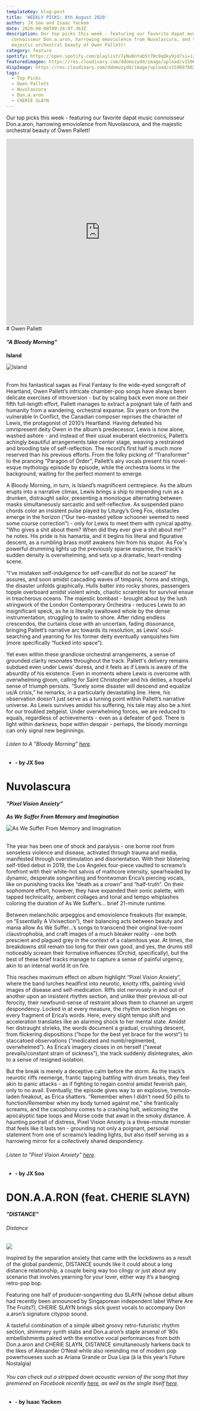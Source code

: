 ```yaml
---
templateKey: blog-post
title: 'WEEKLY PICKS: 8th August 2020'
author: JX Soo and Isaac Yackem
date: 2020-08-08T09:24:07.363Z
description: Our top picks this week - featuring our favorite dapat music
  connoisseur Don.a.aron, harrowing emoviolence from Nuvolascura, and the
  majestic orchestral beauty of Owen Pallett!
category: feature
spotify: https://open.spotify.com/playlist/7yNuBnYabSt7Wc9qQky9jd?si=izdjyhltSlKhDy4_5OQ0DQ
featuredimageo: https://res.cloudinary.com/ddomozydd/image/upload/v1596878822/brucebbanner_tngape.jpg
dispImage: https://res.cloudinary.com/ddomozydd/image/upload/v1596878825/pickscard_k4j89p.jpg
tags:
  - Top Picks
  - Owen Pallett
  - Nuvolascura
  - Don.a.aron
  - CHERIE SLAYN
---
```



Our top picks this week - featuring our favorite dapat music connoisseur Don.a.aron, harrowing emoviolence from Nuvolascura, and the majestic orchestral beauty of Owen Pallett!


<iframe className='wrapped-iframe' width="100%" height="500vh"src="https://www.youtube.com/embed/lZ8zu1aRYA8" frameborder="0" allowfullscreen></iframe>
# Owen Pallett

#### **_“A Bloody Morning”_**

**Island**

![](https://res.cloudinary.com/ddomozydd/image/upload/v1596384079/pick1_mgkc5l.jpg 'Island')

\
From his fantastical sagas as Final Fantasy to the wide-eyed songcraft of Heartland, Owen Pallett’s intricate chamber-pop songs have always been delicate exercises of introversion - but by scaling back even more on their fifth full-length effort, Pallett manages to extract a poignant tale of faith and humanity from a wandering, orchestral expanse. Six years on from the vulnerable In Conflict, the Canadian composer reprises the character of Lewis, the protagonist of 2010’s Heartland. Having defeated his omnipresent deity Owen in the album’s predecessor, Lewis is now alone, washed ashore - and instead of their usual exuberant electronics, Pallett’s achingly beautiful arrangements take center stage, weaving a restrained and brooding tale of self-reflection. The record’s first half is much more reserved than his previous efforts. From the folky picking of “Transformer” to the prancing “Paragon of Order”, Pallett’s airy vocals present his novel-esque mythology episode by episode, while the orchestra looms in the background, waiting for the perfect moment to emerge.

A Bloody Morning, in turn, is Island’s magnificent centrepiece. As the album erupts into a narrative climax, Lewis brings a ship to impending ruin as a drunken, distraught sailor, presenting a monologue alternating between masks simultaneously sarcastic and self-reflective. As suspended piano chords color an insistent pulse played by Liturgy’s Greg Fox, obstacles emerge in the horizon (“Our two-masted yellow schooner seemed to need some course correction”) - only for Lewis to meet them with cynical apathy. "Who gives a shit about them? When did they ever give a shit about me?" he notes. His pride is his hamartia, and it begins his literal and figurative descent, as a rumbling brass motif awakens him from his stupor. As Fox's powerful drumming lights up the previously sparse expanse, the track’s sudden density is overwhelming, and sets up a dramatic, heart-rending scene.

“I've mistaken self-indulgence for self-care/But do not be scared” he assures, and soon amidst cascading waves of timpanis, horns and strings, the disaster unfolds graphically. Hulls batter into rocky shores, passengers topple overboard amidst violent winds, chaotic scrambles for survival ensue in treacherous oceans. The majestic bombast - brought about by the lush stringwork of the London Contemporary Orchestra - reduces Lewis to an insignificant speck, as he is literally swallowed whole by the dense instrumentation, struggling to swim to shore. After riding endless crescendos, the curtains close with an uncertain, fading dissonance, bringing Pallett’s narrative arc towards its resolution, as Lewis’ soul-searching and yearning for his former deity eventually vanquishes him (more specifically “fucked into space”).

Yet even within these grandiose orchestral arrangements, a sense of grounded clarity resonates throughout the track. Pallett's delivery remains subdued even under Lewis’ duress, and it feels as if Lewis is aware of the absurdity of his existence. Even in moments where Lewis is overcome with overwhelming gloom, calling for Saint Christopher and his deities, a hopeful sense of triumph persists. “Surely some disaster will descend and equalize us/A crisis,” he remarks, in a particularly devastating line. Here, his observation doesn't just serve as a turning point within Pallett’s narrative universe. As Lewis survives amidst his suffering, his tale may also be a hint for our troubled zeitgeist. Under overwhelming forces, we are reduced to equals, regardless of achievements - even as a defeater of god. There is light within darkness, hope within despair - perhaps, the bloody mornings can only signal new beginnings.

###### Listen to A "Bloody Morning" [here](https://owenpallett.bandcamp.com/track/a-bloody-morning).

- **\- by JX Soo**

# Nuvolascura

#### **_“Pixel Vision Anxiety”_**

**_As We Suffer From Memory and Imagination_**

![](https://res.cloudinary.com/ddomozydd/image/upload/v1596384079/pick2_z5chj4.jpg 'As We Suffer From Memory and Imagination')

\
The year has been one of shock and paralysis - one borne root from senseless violence and disease, activated through trauma and media, manifested through overstimulation and disorientation. With their blistering self-titled debut in 2019, the Los Angeles four-piece vaulted to screamo’s forefront with their white-hot salvos of mathcore intensity, spearheaded by dynamic, desperate songwriting and frontwoman Erica’s piercing vocals, like on punishing tracks like “death as a crown” and “half-truth”. On their sophomore effort, however, they have expanded their sonic palette, with tapped technicality, ambient collages and tonal and tempo whiplashes coloring the duration of As We Suffer’s… brief 21-minute runtime.

Between melancholic arpeggios and emoviolence freakouts (for example, on “Essentially A Vivisection”), their balancing acts between beauty and mania allow As We Suffer...’s songs to transcend their original live-room claustrophobia, and craft images of a much bleaker reality - one both prescient and plagued grey in the context of a calamitous year. At times, the breakdowns still remain too long for their own good, and yes, the drums still noticeably scream their formative influences (Orchid, specifically), but the best of these brief tracks manage to capture a sense of painful urgency, akin to an internal world lit on fire.

This reaches maximum effect on album highlight “Pixel Vision Anxiety”, where the band lurches headfirst into neurotic, knotty riffs, painting vivid images of disease and self-medication. Riffs slot nervously in and out of another upon an insistent rhythm section, and unlike their previous all-out ferocity, their newfound-sense of restraint allows them to channel an urgent despondency. Locked in at every measure, the rhythm section hinges on every fragment of Erica’s words. Here, every slight tempo shift and acceleration translates like an alarming shock to her mental state. Amidst her distraught shrieks, the words document a gradual, crushing descent, from flickering dispositions (“hope for the best yet brace for the worst”) to staccatoed observations (“medicated and numb/regimented, overwhelmed”). As Erica’s imagery closes in on herself (“sweat prevails/constant strain of sickness”), the track suddenly disintegrates, akin to a sense of resigned isolation.

But the break is merely a deceptive calm before the storm. As the track’s neurotic riffs reemerge, frantic tapping battling with drum breaks, they feel akin to panic attacks - as if fighting to regain control amidst feverish pain, only to no avail. Eventually, the episode gives way to an explosive, tremolo-laden freakout, as Erica shatters. “Remember when I didn't need 50 pills to function/Remember when my body turned against me,” she frantically screams, and the cacophony comes to a crashing halt, welcoming the apocalyptic tape loops and Morse code that await in the smoky distance. A haunting portrait of distress, Pixel Vision Anxiety is a three-minute monster that feels like it lasts ten - grounding not only a poignant, personal statement from one of screamo’s leading lights, but also itself serving as a harrowing mirror for a collectively shared despondency.

###### Listen to "Pixel Vision Anxiety" [here](https://nuvolascura.bandcamp.com/track/pixel-vison-anxiety).

- **\- by JX Soo**

# DON.A.A.RON (feat. CHERIE SLAYN)

#### **_"DISTANCE"_**

###### Distance

![](https://res.cloudinary.com/ddomozydd/image/upload/v1596384095/Pick3_lunrio.jpg)

Inspired by the separation anxiety that came with the lockdowns as a result of the global pandemic, DISTANCE sounds like it could about a long distance relationship, a couple being way too clingy or just about any scenario that involves yearning for your lover, either way it’s a banging retro-pop bop.

Featuring one half of producer-songwriting duo SLAYN (whose debut album had recently been announced by Singaporean independent label Where Are The Fruits?), CHERIE SLAYN brings slick guest vocals to accompany Don a.aron’s signature citypop sound.

A tasteful combination of a simple albeit groovy retro-futuristic rhythm section, shimmery synth stabs and Don.a.aron’s staple arsenal of ‘80s embellishments paired with the emotive vocal performances from both Don.a.aron and CHERIE SLAYN, DISTANCE simultaneously harkens back to the likes of Alexander O’Neal while also reminding me of modern pop powerhoueses such as Ariana Grande or Dua Lipa (à la this year’s Future Nostalgia)

###### You can check out a stripped down acoustic version of the song that they premiered on Facebook recently [here](https://www.facebook.com/iamdon.a.a.ron/videos/345150536514608/), as well as the single itself [here](https://open.spotify.com/track/2nI1s0lRGGonltLMqAZg3y?si=89P1IfaGToWt19mi3cIgyg).

- **\- by Isaac Yackem**
